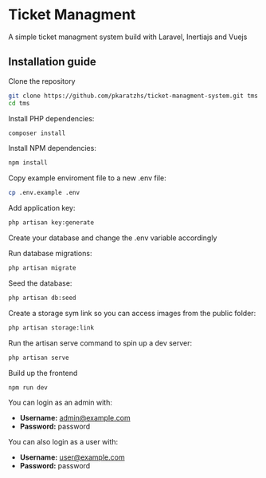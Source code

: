 # Ticket Managment

A simple ticket managment system build with Laravel, Inertiajs and Vuejs


## Installation guide

Clone the repository

```sh
git clone https://github.com/pkaratzhs/ticket-managment-system.git tms
cd tms
```

Install PHP dependencies:

```sh
composer install
```

Install NPM dependencies:

```sh
npm install
```

Copy example enviroment file to a new .env file:

```sh
cp .env.example .env
```

Add application key:

```sh
php artisan key:generate
```

Create your database and change the .env variable accordingly

Run database migrations:

```sh
php artisan migrate
```

Seed the database:

```sh
php artisan db:seed
```

Create a storage sym link so you can access images from the public folder:

```sh
php artisan storage:link
```

Run the artisan serve command to spin up a dev server:

```sh
php artisan serve
```

Build up the frontend

```sh
npm run dev
```

You can login as an admin with:

- **Username:** admin@example.com
- **Password:** password

You can also login as a user with: 
- **Username:** user@example.com
- **Password:** password
